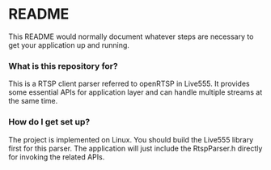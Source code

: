 # README #

This README would normally document whatever steps are necessary to get your application up and running.

### What is this repository for? ###

This is a RTSP client parser referred to openRTSP in Live555. It provides some essential APIs for application layer and can handle multiple streams at the same time.

### How do I get set up? ###

The project is implemented on Linux. You should build the Live555 library first for this parser. The application will just include the RtspParser.h directly for invoking the related APIs.